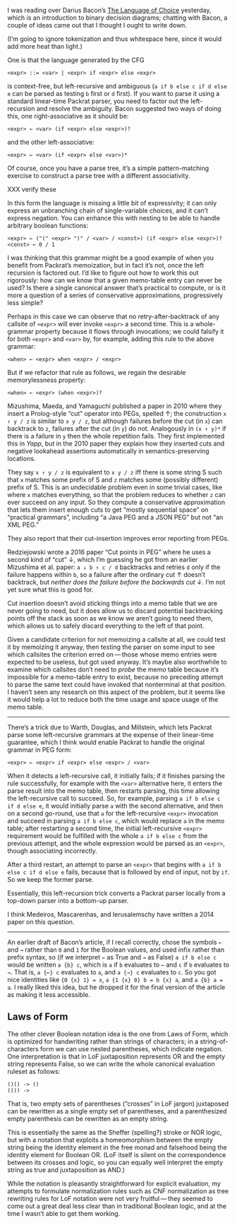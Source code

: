 I was reading over Darius Bacon’s [The Language of Choice][0]
yesterday, which is an introduction to binary decision diagrams;
chatting with Bacon, a couple of ideas came out that I thought I ought
to write down.

(I’m going to ignore tokenization and thus whitespace here, since it
would add more heat than light.)

[0]: https://codewords.recurse.com/issues/four/the-language-of-choice

One is that the language generated by the CFG

    <expr> ::= <var> | <expr> if <expr> else <expr>

is context-free, but left-recursive and ambiguous (`a if b else c if d
else e` can be parsed as testing `b` first or `d` first).  If you want
to parse it using a standard linear-time Packrat parser, you need to
factor out the left-recursion and resolve the ambiguity.  Bacon
suggested two ways of doing this, one right-associative as it should
be:

    <expr> ← <var> (if <expr> else <expr>)?

and the other left-associative:

    <expr> ← <var> (if <expr> else <var>)*

Of course, once you have a parse tree, it’s a simple pattern-matching
exercise to construct a parse tree with a different associativity.

XXX verify these

In this form the language is missing a little bit of expressivity; it
can only express an unbranching chain of single-variable choices, and
it can’t express negation.  You can enhance this with nesting to be
able to handle arbitrary boolean functions:

    <expr> ← ("(" <expr> ")" / <var> / <const>) (if <expr> else <expr>)?
    <const> ← 0 / 1

I was thinking that this grammar might be a good example of when you
benefit from Packrat’s memoization, but in fact it’s not, once the
left recursion is factored out.  I’d like to figure out how to work
this out rigorously: how can we know that a given memo-table entry can
never be used?  Is there a single canonical answer that’s practical to
compute, or is it more a question of a series of conservative
approximations, progressively less simple?

Perhaps in this case we can observe that no retry-after-backtrack of
any callsite of `<expr>` will ever invoke `<expr>` a second time.
This is a whole-grammar property because it flows through invocations;
we could falsify it for both `<expr>` and `<var>` by, for example,
adding this rule to the above grammar:

    <when> ← <expr> when <expr> / <expr>

But if we refactor that rule as follows, we regain the desirable
memorylessness property:

    <when> ← <expr> (when <expr>)?

Mizushima, Maeda, and Yamaguchi published a paper in 2010 where they
insert a Prolog-style “cut” operator into PEGs, spelled ↑; the
construction `x ↑ y / z` is similar to `x y / z`, but although
failures before the cut (in `x`) can backtrack to `z`, failures after
the cut (in `y`) do not.  Analogously in `(x ↑ y)*` if there is a
failure in `y` then the whole repetition fails.  They first
implemented this in _Yapp_, but in the 2010 paper they explain how
they inserted cuts and negative lookahead assertions automatically in
semantics-preserving locations.

They say `x ↑ y / z` is equivalent to `x y / z` iff there is some
string S such that `x` matches some prefix of S and `z` matches some
(possibly different) prefix of S.  This is an undecidable problem even
in some trivial cases, like where `x` matches everything, so that the
problem reduces to whether `z` can ever succeed on any input.  So they
compute a conservative approximation that lets them insert enough cuts
to get “mostly sequential space” on “practical grammars”, including “a
Java PEG and a JSON PEG” but not “an XML PEG.”

They also report that their cut-insertion improves error reporting
from PEGs.

Redziejowski wrote a 2016 paper “Cut points in PEG” where he uses a
second kind of “cut” ↓, which I’m guessing he got from an earlier
Mizushima et al. paper: `a ↓ b ↑ c / d` backtracks and retries `d`
only if the failure happens within `b`, so a failure after the
ordinary cut ↑ doesn’t backtrack, but *neither does the failure before
the backwards cut ↓*.  I’m not yet sure what this is good for.

Cut insertion doesn’t avoid sticking things into a memo table that we
are never going to need, but it does allow us to discard potential
backtracking points off the stack as soon as we know we aren’t going
to need them, which allows us to safely discard everything to the left
of that point.

Given a candidate criterion for not memoizing a callsite at all, we
could test it by memoizing it anyway, then testing the parser on some
input to see which callsites the criterion erred on — those whose memo
entries were expected to be useless, but got used anyway.  It’s maybe
also worthwhile to examine which callsites don’t need to *probe* the
memo table because it’s impossible for a memo-table entry to exist,
because no preceding attempt to parse the same text could have invoked
that nonterminal at that position.  I haven’t seen any research on
this aspect of the problem, but it seems like it would help a lot to
reduce both the time usage and space usage of the memo table.

*****

There’s a trick due to Warth, Douglas, and Millstein, which lets Packrat parse some
left-recursive grammars at the expense of their linear-time guarantee,
which I think would enable Packrat to handle the original grammar in
PEG form:

    <expr> ← <expr> if <expr> else <expr> / <var>

When it detects a left-recursive call, it initially fails; if it
finishes parsing the rule successfully, for example with the `<var>`
alternative here, it enters the parse result into the memo table, then
restarts parsing, this time allowing the left-recursive call to
succeed.  So, for example, parsing `a if b else c if d else e`, it
would initially parse `a` with the second alternative, and then on a
second go-round, use that `a` for the left-recursive `<expr>`
invocation and succeed in parsing `a if b else c`, which would replace
`a` in the memo table; after restarting a second time, the initial
left-recursive `<expr>` requirement would be fulfilled with the whole
`a if b else c` from the previous attempt, and the whole expression
would be parsed as an `<expr>`, though associating incorrectly.

After a third restart, an attempt to parse an `<expr>` that begins
with `a if b else c if d else e` fails, because that is followed by
end of input, not by `if`.  So we keep the former parse.

Essentially, this left-recursion trick converts a Packrat parser
locally from a top-down parser into a bottom-up parser.

I think Medeiros, Mascarenhas, and Ierusalemschy have written a 2014
paper on this question.

----

An earlier draft of Bacon’s article, if I recall correctly, chose the
symbols `←` and `→` rather than `0` and `1` for the Boolean values,
and used infix rather than prefix syntax, so (if we interpret `←` as
True and `→` as False) `a if b else c` would be written `a {b} c`,
which is `a` if `b` evaluates to `←` and `c` if `b` evaluates to `→`.
That is, `a {←} c` evaluates to `a`, and `a {→} c` evaluates to `c`.
So you got nice identities like `{0 {x} 1} = x`, `a {1 {x} 0} b = b
{x} a`, and `a {b} a = a`.  I really liked this idea, but he dropped
it for the final version of the article as making it less accessible.

Laws of Form
------------

The other clever Boolean notation idea is the one from Laws of Form,
which is optimized for handwriting rather than strings of characters;
in a string-of-characters form we can use nested parentheses, which
indicate negation.  One interpretation is that in LoF juxtaposition
represents OR and the empty string represents False, so we can write
the whole canonical evaluation ruleset as follows:

    ()() -> ()
    (()) ->

That is, two empty sets of parentheses (“crosses” in LoF jargon)
juxtaposed can be rewritten as a single empty set of parentheses, and
a parenthesized empty parenthesis can be rewritten as an empty string.

This is essentially the same as the Sheffer (spelling?) stroke or NOR
logic, but with a notation that exploits a homeomorphism between the
empty string being the identity element in the free monad and
falsehood being the identity element for Boolean OR.  (LoF itself is
silent on the correspondence between its crosses and logic, so you can
equally well interpret the empty string as true and juxtaposition as
AND.)

While the notation is pleasantly straightforward for explicit
evaluation, my attempts to formulate normalization rules such as CNF
normalization as tree rewriting rules for LoF notation were not very
fruitful — they seemed to come out a great deal less clear than in
traditional Boolean logic, and at the time I wasn’t able to get them
working.

